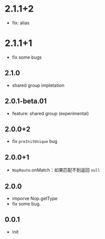 
# 2.1.1+2

* fix: alias
# 2.1.1+1

* fix some bugs

## 2.1.0

* shared group impletation

## 2.0.1-beta.01

* feature: shared group (experimental)

## 2.0.0+2

* fix `preInitUnique` bug

## 2.0.0+1

* `NopRoute`.onMatch：如果匹配不到返回 `null`

## 2.0.0

* imporve Nop.getType
* fix some bug.

## 0.0.1

* init
